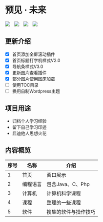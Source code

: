 # 预见 · 未来

![](https://img.shields.io/github/license/passwordgloo/Foresee)&emsp;![](https://img.shields.io/badge/author-passwordgloo-blueviolet)&emsp;![](https://img.shields.io/badge/version-0.0.0.5-success)&emsp;![](https://img.shields.io/badge/repo_size-53_MB-blue)

## 更新介绍

- [x] 首页添加全屏滚动插件
- [x] 首页标题打字机样式V2.0
- [x] 导航条样式V3.0
- [x] 更新图片查看插件
- [x] 部分图片使用图床加载
- [ ] 使用TOC目录
- [ ] 换用自制Wordpress主题

## 项目用途

* 归档个人学习经验
* 留下自己学习印迹
* 启迪他人思想火花

## 内容概览

| **序号** | **名称**     | **介绍**                 |
| -------------- | ------------------ | ------------------------------ |
| 1    | 首页     | 窗口展示             |
| 2    | 编程语言 | 包含Java、C、Php     |
| 3    | 计算机   | 计算机科学课程       |
| 4    | 课程     | 整理的一些课程       |
| 5    | 软件     | 搜集的软件与操作技巧 |
